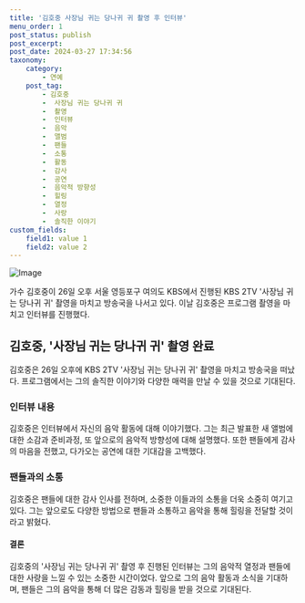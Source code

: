 ```yaml
---
title: '김호중 사장님 귀는 당나귀 귀 촬영 후 인터뷰'
menu_order: 1
post_status: publish
post_excerpt: 
post_date: 2024-03-27 17:34:56
taxonomy:
    category:
        - 연예
    post_tag:
        - 김호중
        -  사장님 귀는 당나귀 귀
        -  촬영
        -  인터뷰
        -  음악
        -  앨범
        -  팬들
        -  소통
        -  활동
        -  감사
        -  공연
        -  음악적 방향성
        -  힐링
        -  열정
        -  사랑
        -  솔직한 이야기
custom_fields:
    field1: value 1
    field2: value 2
---
```


![Image](https://mimgnews.pstatic.net/image/112/2024/03/26/202403261634416339718_20240326163511_01_20240326163603385.jpg?type=w540)

가수 김호중이 26일 오후 서울 영등포구 여의도 KBS에서 진행된 KBS 2TV '사장님 귀는 당나귀 귀' 촬영을 마치고 방송국을 나서고 있다. 이날 김호중은 프로그램 촬영을 마치고 인터뷰를 진행했다.
## 김호중, '사장님 귀는 당나귀 귀' 촬영 완료
김호중은 26일 오후에 KBS 2TV '사장님 귀는 당나귀 귀' 촬영을 마치고 방송국을 떠났다. 프로그램에서는 그의 솔직한 이야기와 다양한 매력을 만날 수 있을 것으로 기대된다.
### 인터뷰 내용
김호중은 인터뷰에서 자신의 음악 활동에 대해 이야기했다. 그는 최근 발표한 새 앨범에 대한 소감과 준비과정, 또 앞으로의 음악적 방향성에 대해 설명했다. 또한 팬들에게 감사의 마음을 전했고, 다가오는 공연에 대한 기대감을 고백했다.
### 팬들과의 소통
김호중은 팬들에 대한 감사 인사를 전하며, 소중한 이들과의 소통을 더욱 소중히 여기고 있다. 그는 앞으로도 다양한 방법으로 팬들과 소통하고 음악을 통해 힐링을 전달할 것이라고 밝혔다.
#### 결론
김호중의 '사장님 귀는 당나귀 귀' 촬영 후 진행된 인터뷰는 그의 음악적 열정과 팬들에 대한 사랑을 느낄 수 있는 소중한 시간이었다. 앞으로 그의 음악 활동과 소식을 기대하며, 팬들은 그의 음악을 통해 더 많은 감동과 힐링을 받을 것으로 기대된다.
